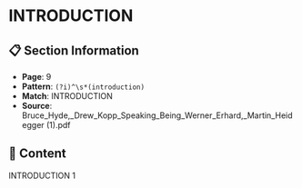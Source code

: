 # INTRODUCTION

## 📋 Section Information

- **Page**: 9
- **Pattern**: `(?i)^\s*(introduction)`
- **Match**: INTRODUCTION
- **Source**: Bruce_Hyde,_Drew_Kopp_Speaking_Being_Werner_Erhard,_Martin_Heidegger (1).pdf

## 📄 Content

INTRODUCTION
1